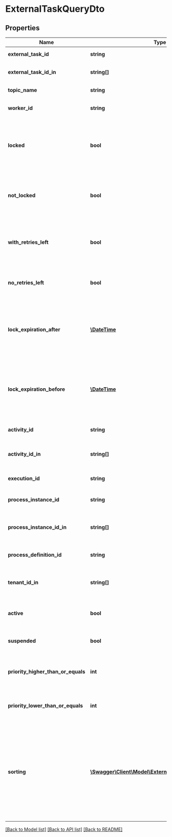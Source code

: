 # ExternalTaskQueryDto

## Properties
Name | Type | Description | Notes
------------ | ------------- | ------------- | -------------
**external_task_id** | **string** | Filter by an external task&#x27;s id. | [optional] 
**external_task_id_in** | **string[]** | Filter by the comma-separated list of external task ids. | [optional] 
**topic_name** | **string** | Filter by an external task topic. | [optional] 
**worker_id** | **string** | Filter by the id of the worker that the task was most recently locked by. | [optional] 
**locked** | **bool** | Only include external tasks that are currently locked (i.e., they have a lock time and it has not expired). Value may only be &#x60;true&#x60;, as &#x60;false&#x60; matches any external task. | [optional] 
**not_locked** | **bool** | Only include external tasks that are currently not locked (i.e., they have no lock or it has expired). Value may only be &#x60;true&#x60;, as &#x60;false&#x60; matches any external task. | [optional] 
**with_retries_left** | **bool** | Only include external tasks that have a positive (&amp;gt; 0) number of retries (or &#x60;null&#x60;). Value may only be &#x60;true&#x60;, as &#x60;false&#x60; matches any external task. | [optional] 
**no_retries_left** | **bool** | Only include external tasks that have 0 retries. Value may only be &#x60;true&#x60;, as &#x60;false&#x60; matches any external task. | [optional] 
**lock_expiration_after** | [**\DateTime**](\DateTime.md) | Restrict to external tasks that have a lock that expires after a given date. By [default](https://docs.camunda.org/manual/7.21/reference/rest/overview/date-format/), the date must have the format &#x60;yyyy-MM-dd&#x27;T&#x27;HH:mm:ss.SSSZ&#x60;, e.g., &#x60;2013-01-23T14:42:45.000+0200&#x60;. | [optional] 
**lock_expiration_before** | [**\DateTime**](\DateTime.md) | Restrict to external tasks that have a lock that expires before a given date. By [default](https://docs.camunda.org/manual/7.21/reference/rest/overview/date-format/), the date must have the format &#x60;yyyy-MM-dd&#x27;T&#x27;HH:mm:ss.SSSZ&#x60;, e.g., &#x60;2013-01-23T14:42:45.000+0200&#x60;. | [optional] 
**activity_id** | **string** | Filter by the id of the activity that an external task is created for. | [optional] 
**activity_id_in** | **string[]** | Filter by the comma-separated list of ids of the activities that an external task is created for. | [optional] 
**execution_id** | **string** | Filter by the id of the execution that an external task belongs to. | [optional] 
**process_instance_id** | **string** | Filter by the id of the process instance that an external task belongs to. | [optional] 
**process_instance_id_in** | **string[]** | Filter by a comma-separated list of process instance ids that an external task may belong to. | [optional] 
**process_definition_id** | **string** | Filter by the id of the process definition that an external task belongs to. | [optional] 
**tenant_id_in** | **string[]** | Filter by a comma-separated list of tenant ids. An external task must have one of the given tenant ids. | [optional] 
**active** | **bool** | Only include active tasks. Value may only be &#x60;true&#x60;, as &#x60;false&#x60; matches any external task. | [optional] 
**suspended** | **bool** | Only include suspended tasks. Value may only be &#x60;true&#x60;, as &#x60;false&#x60; matches any external task. | [optional] 
**priority_higher_than_or_equals** | **int** | Only include jobs with a priority higher than or equal to the given value. Value must be a valid &#x60;long&#x60; value. | [optional] 
**priority_lower_than_or_equals** | **int** | Only include jobs with a priority lower than or equal to the given value. Value must be a valid &#x60;long&#x60; value. | [optional] 
**sorting** | [**\Swagger\Client\Model\ExternalTaskQueryDtoSorting[]**](ExternalTaskQueryDtoSorting.md) | A JSON array of criteria to sort the result by. Each element of the array is a JSON object that                     specifies one ordering. The position in the array identifies the rank of an ordering, i.e., whether                     it is primary, secondary, etc. The ordering objects have the following properties:                      **Note:** The &#x60;sorting&#x60; properties will not be applied to the External Task count query. | [optional] 

[[Back to Model list]](../../README.md#documentation-for-models) [[Back to API list]](../../README.md#documentation-for-api-endpoints) [[Back to README]](../../README.md)

